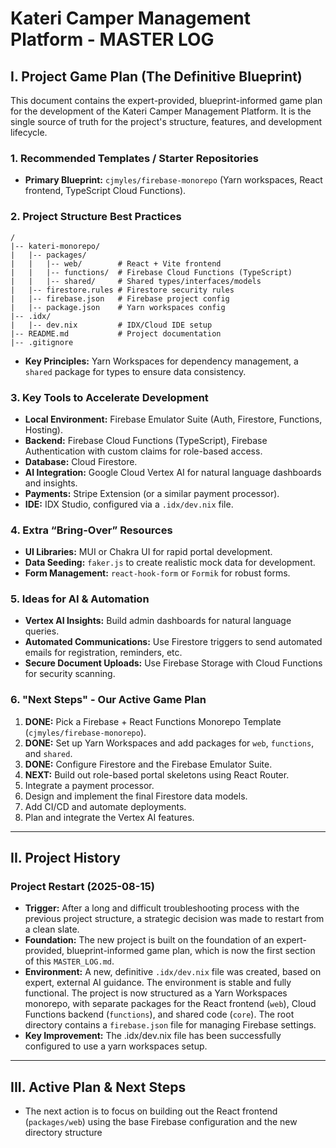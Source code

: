 # Kateri Camper Management Platform - MASTER LOG

## I. Project Game Plan (The Definitive Blueprint)

This document contains the expert-provided, blueprint-informed game plan for the development of the Kateri Camper Management Platform. It is the single source of truth for the project's structure, features, and development lifecycle.

### 1. Recommended Templates / Starter Repositories
- **Primary Blueprint:** `cjmyles/firebase-monorepo` (Yarn workspaces, React frontend, TypeScript Cloud Functions).

### 2. Project Structure Best Practices
```plaintext
/
|-- kateri-monorepo/
|   |-- packages/
|   |   |-- web/        # React + Vite frontend
|   |   |-- functions/  # Firebase Cloud Functions (TypeScript)
|   |   |-- shared/     # Shared types/interfaces/models
|   |-- firestore.rules # Firestore security rules
|   |-- firebase.json   # Firebase project config
|   |-- package.json    # Yarn workspaces config
|-- .idx/
|   |-- dev.nix         # IDX/Cloud IDE setup
|-- README.md           # Project documentation
|-- .gitignore
```
- **Key Principles:** Yarn Workspaces for dependency management, a `shared` package for types to ensure data consistency.

### 3. Key Tools to Accelerate Development
- **Local Environment:** Firebase Emulator Suite (Auth, Firestore, Functions, Hosting).
- **Backend:** Firebase Cloud Functions (TypeScript), Firebase Authentication with custom claims for role-based access.
- **Database:** Cloud Firestore.
- **AI Integration:** Google Cloud Vertex AI for natural language dashboards and insights.
- **Payments:** Stripe Extension (or a similar payment processor).
- **IDE:** IDX Studio, configured via a `.idx/dev.nix` file.

### 4. Extra “Bring-Over” Resources
- **UI Libraries:** MUI or Chakra UI for rapid portal development.
- **Data Seeding:** `faker.js` to create realistic mock data for development.
- **Form Management:** `react-hook-form` or `Formik` for robust forms.

### 5. Ideas for AI & Automation
- **Vertex AI Insights:** Build admin dashboards for natural language queries.
- **Automated Communications:** Use Firestore triggers to send automated emails for registration, reminders, etc.
- **Secure Document Uploads:** Use Firebase Storage with Cloud Functions for security scanning.

### 6. "Next Steps" - Our Active Game Plan
1.  **DONE:** Pick a Firebase + React Functions Monorepo Template (`cjmyles/firebase-monorepo`).
2.  **DONE:** Set up Yarn Workspaces and add packages for `web`, `functions`, and `shared`.
3.  **DONE:** Configure Firestore and the Firebase Emulator Suite.
4.  **NEXT:** Build out role-based portal skeletons using React Router.
5.  Integrate a payment processor.
6.  Design and implement the final Firestore data models.
7.  Add CI/CD and automate deployments.
8.  Plan and integrate the Vertex AI features.

---
## II. Project History

### **Project Restart (2025-08-15)**
*   **Trigger:** After a long and difficult troubleshooting process with the previous project structure, a strategic decision was made to restart from a clean slate.
*   **Foundation:** The new project is built on the foundation of an expert-provided, blueprint-informed game plan, which is now the first section of this `MASTER_LOG.md`.
*   **Environment:** A new, definitive `.idx/dev.nix` file was created, based on expert, external AI guidance. The environment is stable and fully functional. The project is now structured as a Yarn Workspaces monorepo, with separate packages for the React frontend (`web`), Cloud Functions backend (`functions`), and shared code (`core`). The root directory contains a `firebase.json` file for managing Firebase settings.
*   **Key Improvement:** The .idx/dev.nix file has been successfully configured to use a yarn workspaces setup.
---

## III. Active Plan & Next Steps

*   The next action is to focus on building out the React frontend (``packages/web``)  using the base Firebase configuration and the new directory structure
